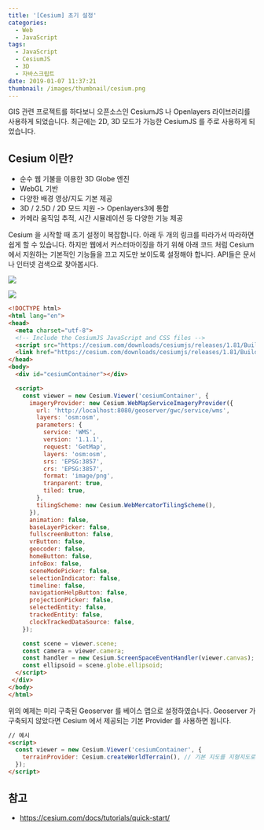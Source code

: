 ```yaml
---
title: '[Cesium] 초기 설정'
categories:
  - Web
  - JavaScript
tags:
  - JavaScript
  - CesiumJS
  - 3D
  - 자바스크립트
date: 2019-01-07 11:37:21
thumbnail: /images/thumbnail/cesium.png
---
```


GIS 관련 프로젝트를 하다보니 오픈소스인 CesiumJS 나 Openlayers 라이브러리를 사용하게 되었습니다. 최근에는 2D, 3D 모드가 가능한 CesiumJS 를 주로 사용하게 되었습니다.

## Cesium 이란?

- 순수 웹 기불을 이용한 3D Globe 엔진
- WebGL 기반
- 다양한 배경 영상/지도 기본 제공
- 3D / 2.5D / 2D 모드 지원 -> Openlayers3에 통합
- 카메라 움직임 추적, 시간 시뮬레이션 등 다양한 기능 제공

Cesium 을 시작할 때 초기 설정이 복잡합니다. 아래 두 개의 링크를 따라가서 따라하면 쉽게 할 수 있습니다. 하지만 웹에서 커스터마이징을 하기 위해 아래 코드 처럼 Cesium 에서 지원하는 기본적인 기능들을 끄고 지도만 보이도록 설정해야 합니다.
API들은 문서나 인터넷 검색으로 찾아봅시다.

[![](/images/cesium-up-and-running.png)](https://cesiumjs.org/tutorials/cesium-up-and-running/)

[![](/images/cesium-demos.png)](https://cesiumjs.org/demos/)

```html
<!DOCTYPE html>
<html lang="en">
<head>
  <meta charset="utf-8">
  <!-- Include the CesiumJS JavaScript and CSS files -->
  <script src="https://cesium.com/downloads/cesiumjs/releases/1.81/Build/Cesium/Cesium.js"></script>
  <link href="https://cesium.com/downloads/cesiumjs/releases/1.81/Build/Cesium/Widgets/widgets.css" rel="stylesheet">
</head>
<body>
  <div id="cesiumContainer"></div>

  <script>
    const viewer = new Cesium.Viewer('cesiumContainer', {
      imageryProvider: new Cesium.WebMapServiceImageryProvider({
        url: 'http://localhost:8080/geoserver/gwc/service/wms',
        layers: 'osm:osm',
        parameters: {
          service: 'WMS',
          version: '1.1.1',
          request: 'GetMap',
          layers: 'osm:osm',
          srs: 'EPSG:3857',
          crs: 'EPSG:3857',
          format: 'image/png',
          tranparent: true,
          tiled: true,
        },
        tilingScheme: new Cesium.WebMercatorTilingScheme(),
      }),
      animation: false,
      baseLayerPicker: false,
      fullscreenButton: false,
      vrButton: false,
      geocoder: false,
      homeButton: false,
      infoBox: false,
      sceneModePicker: false,
      selectionIndicator: false,
      timeline: false,
      navigationHelpButton: false,
      projectionPicker: false,
      selectedEntity: false,
      trackedEntity: false,
      clockTrackedDataSource: false,
    });

    const scene = viewer.scene;
    const camera = viewer.camera;
    const handler = new Cesium.ScreenSpaceEventHandler(viewer.canvas);
    const ellipsoid = scene.globe.ellipsoid;
  </script>
 </div>
</body>
</html>
```

위의 예제는 미리 구축된 Geoserver 를 베이스 맵으로 설정하였습니다. Geoserver 가 구축되지 않았다면 Cesium 에서 제공되는 기본 Provider 를 사용하면 됩니다.

```html
// 예시
<script>
  const viewer = new Cesium.Viewer('cesiumContainer', {
    terrainProvider: Cesium.createWorldTerrain(), // 기본 지도를 지형지도로 셋팅
  });
</script>
```

## 참고

- https://cesium.com/docs/tutorials/quick-start/
